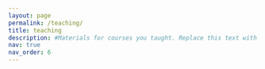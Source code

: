 ```yaml
---
layout: page
permalink: /teaching/
title: teaching
description: #Materials for courses you taught. Replace this text with your description.
nav: true
nav_order: 6
---
```

<!-- 
For now, this page is assumed to be a static description of your courses. You can convert it to a collection similar to `_projects/` so that you can have a dedicated page for each course.

Organize your courses by years, topics, or universities, however you like! -->

